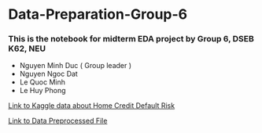 # Data-Preparation-Group-6

### This is the notebook for midterm EDA project by Group 6, DSEB K62, NEU
  
  * Nguyen Minh Duc ( Group leader )
  * Nguyen Ngoc Dat
  * Le Quoc Minh
  * Le Huy Phong 
  
  [Link to Kaggle data about Home Credit Default Risk ](https://www.kaggle.com/competitions/home-credit-default-risk)

  [Link to Data Preprocessed File](https://drive.google.com/drive/folders/1FQYwYaWsNSMVemAqvVbtUaIIdTyErh17?usp=sharing)
  
  
